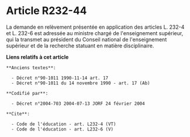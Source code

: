 # Article R232-44

La demande en relèvement présentée en application des articles L. 232-4 et L. 232-6 est adressée au ministre chargé de
l'enseignement supérieur, qui la transmet au président du Conseil national de l'enseignement supérieur et de la recherche
statuant en matière disciplinaire.

**Liens relatifs à cet article**

	**Anciens textes**:

	  - Décret n°90-1011 1990-11-14 art. 17
	  - Décret n°90-1011 du 14 novembre 1990 - art. 17 (Ab)

	**Codifié par**:

	  - Décret n°2004-703 2004-07-13 JORF 24 février 2004

	**Cite**:

	  - Code de l'éducation - art. L232-4 (VT)
	  - Code de l'éducation - art. L232-6 (V)
